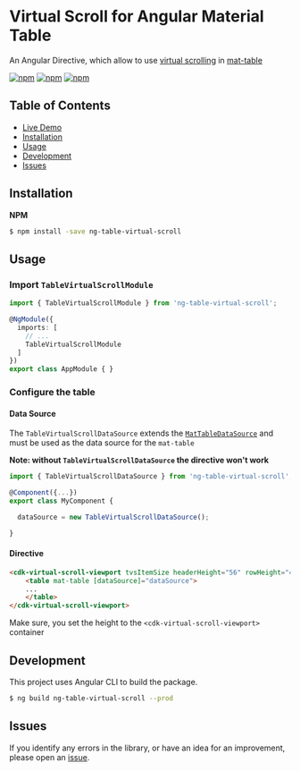 # Virtual Scroll for Angular Material Table

An Angular Directive, which allow to use [virtual scrolling](https://material.angular.io/cdk/scrolling) in [mat-table](https://material.angular.io/components/table)

[![npm](https://img.shields.io/badge/demo-online-ed1c46.svg)](https://diprokon.github.io/ng-table-virtual-scroll)
[![npm](https://img.shields.io/npm/v/ng-table-virtual-scroll.svg?maxAge=2592000?style=plastic)](https://www.npmjs.com/package/ng-table-virtual-scroll)
[![npm](https://img.shields.io/npm/l/express.svg?maxAge=2592000)](/LICENSE.txt)

## Table of Contents

- [Live Demo](https://diprokon.github.io/ng-table-virtual-scroll)
- [Installation](#installation)
- [Usage](#usage)
- [Development](#development)
- [Issues](#issues)

<a name="installation"/>

## Installation

**NPM**

```bash
$ npm install -save ng-table-virtual-scroll
```

<a name="usage"/>

## Usage

### Import `TableVirtualScrollModule`

```ts
import { TableVirtualScrollModule } from 'ng-table-virtual-scroll';

@NgModule({
  imports: [
    // ...
    TableVirtualScrollModule
  ]
})
export class AppModule { }
```

### Configure the table

#### Data Source

The `TableVirtualScrollDataSource` extends the [`MatTableDataSource`](https://material.angular.io/components/table/api#MatTableDataSource) and must be 
used as the data source for the `mat-table`

**Note: without `TableVirtualScrollDataSource` the directive won't work**

```ts
import { TableVirtualScrollDataSource } from 'ng-table-virtual-scroll';

@Component({...})
export class MyComponent {

  dataSource = new TableVirtualScrollDataSource();

}
```

#### Directive

```html
<cdk-virtual-scroll-viewport tvsItemSize headerHeight="56" rowHeight="48" style="height: 400px;">
    <table mat-table [dataSource]="dataSource">
    ...
    </table>
</cdk-virtual-scroll-viewport>
```

Make sure, you set the height to the `<cdk-virtual-scroll-viewport>` container

<a name="development"/>

## Development

This project uses Angular CLI to build the package.

```bash
$ ng build ng-table-virtual-scroll --prod
```

## Issues

If you identify any errors in the library, or have an idea for an improvement, please open an [issue](https://github.com/diprokon/ng-table-virtual-scroll/issues).
